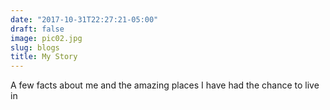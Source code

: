```yaml
---
date: "2017-10-31T22:27:21-05:00"
draft: false
image: pic02.jpg
slug: blogs
title: My Story
---
```


A  few facts about  me and the  amazing places I have had the chance to live in
